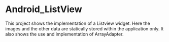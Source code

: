 # Android_ListView
This project shows the implementation of a Listview widget.
Here the images and the other data are statically stored within the application only.
It also shows the use and implementation of ArrayAdapter.
